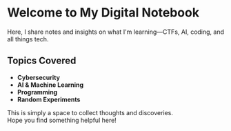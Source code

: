 # Welcome to My Digital Notebook

Here, I share notes and insights on what I'm learning—CTFs, AI, coding, and all things tech.

## Topics Covered

- **Cybersecurity**
- **AI & Machine Learning**
- **Programming**
- **Random Experiments**

This is simply a space to collect thoughts and discoveries.  
Hope you find something helpful here!
